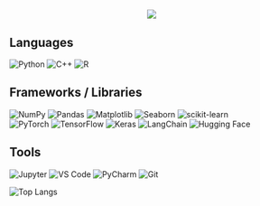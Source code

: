 <h1 align="center">
  <a href="https://git.io/typing-svg">
    <img src = "https://readme-typing-svg.herokuapp.com?size=30&center=true&vCenter=true&lines=CHUNG+SEONG+YUN+%F0%9F%91%8B;">
  </a>
</h1>

## Languages
![Python](https://img.shields.io/badge/Python-3776AB?style=flat&logo=python&logoColor=white)
![C++](https://img.shields.io/badge/C++-00599C?style=flat&logo=c%2B%2B&logoColor=white)
![R](https://img.shields.io/badge/R-276DC3?style=flat&logo=r&logoColor=white)

## Frameworks / Libraries
![NumPy](https://img.shields.io/badge/NumPy-013243?style=flat&logo=numpy&logoColor=white)
![Pandas](https://img.shields.io/badge/Pandas-150458?style=flat&logo=pandas&logoColor=white)
![Matplotlib](https://img.shields.io/badge/Matplotlib-ffffff?style=flat&logo=plotly&logoColor=white)
![Seaborn](https://img.shields.io/badge/Seaborn-69b3a2?style=flat&logo=databricks&logoColor=white)
![scikit-learn](https://img.shields.io/badge/scikit--learn-F7931E?style=flat&logo=scikit-learn&logoColor=white)
<br>
![PyTorch](https://img.shields.io/badge/PyTorch-EE4C2C?style=flat&logo=pytorch&logoColor=white)
![TensorFlow](https://img.shields.io/badge/TensorFlow-FF6F00?style=flat&logo=tensorflow&logoColor=white)
![Keras](https://img.shields.io/badge/Keras-D00000?style=flat&logo=keras&logoColor=white)
![LangChain](https://img.shields.io/badge/LangChain-2964AF?style=flat&logo=chainlink&logoColor=white)
![Hugging Face](https://img.shields.io/badge/Hugging%20Face-FFAEBC?style=flat&logo=huggingface&logoColor=black)

## Tools
![Jupyter](https://img.shields.io/badge/Jupyter-F37626?style=flat&logo=jupyter&logoColor=white)
![VS Code](https://img.shields.io/badge/VS%20Code-007ACC?style=flat&logo=visual-studio-code&logoColor=white)
![PyCharm](https://img.shields.io/badge/PyCharm-000000?style=flat&logo=pycharm&logoColor=white)
![Git](https://img.shields.io/badge/Git-F05032?style=flat&logo=git&logoColor=white)



![Top Langs](https://github-readme-stats.vercel.app/api/top-langs/?username=sg-yun71&layout=compact)
